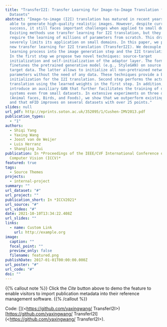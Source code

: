 ```yaml
---
title: "TransferI2I: Transfer Learning for Image-to-Image Translation from Small
  Datasets"
abstract: "Image-to-image (I2I) translation has matured in recent years and is
  able to generate high-quality realistic images. However, despite current
  success, it still faces important challenges when applied to small domains.
  Existing methods use transfer learning for I2I translation, but they still
  require the learning of millions of parameters from scratch. This drawback
  severely limits its application on small domains. In this paper, we propose a
  new transfer learning for I2I translation (TransferI2I). We decouple our
  learning process into the image generation step and the I2I translation step.
  In the first step we propose two novel techniques: source-target
  initialization and self-initialization of the adaptor layer. The former
  finetunes the pretrained generative model (e.g., StyleGAN) on source and
  target data. The latter allows to initialize all non-pretrained network
  parameters without the need of any data. These techniques provide a better
  initialization for the I2I translation. Second step performs the actual I2I
  translation using the learned weights in the first step. In addition, we
  introduce an auxiliary GAN that further facilitates the training of deep I2I
  systems even from small datasets. In extensive experiments on three datasets,
  (Animal faces, Birds, and Foods), we show that we outperform existing methods
  and that mFID improves on several datasets with over 25 points."
slides: null
url_pdf: http://eprints.soton.ac.uk/352095/1/Cushen-IMV2013.pdf
publication_types:
  - "1"
authors:
  - Shiqi Yang
  - Yaxing Wang
  - Joost van de Weijer
  - Luis Herranz
  - Shangling Jui
publication: In *Proceedings of the IEEE/CVF International Conference on
  Computer Vision (ICCV)*
featured: true
tags:
  - Source Themes
projects:
  - internal-project
summary: ""
url_dataset: "#"
url_project: ""
publication_short: In *ICCV2021*
url_source: "#"
url_video: "#"
date: 2021-10-10T13:34:22.408Z
url_slides: ""
links:
  - name: Custom Link
    url: http://example.org
image:
  caption: ""
  focal_point: ""
  preview_only: false
  filename: featured.png
publishDate: 2017-01-01T00:00:00.000Z
url_poster: "#"
url_code: "#"
doi: ""
---
```

{{% callout note %}}
Click the *Cite* button above to demo the feature to enable visitors to import publication metadata into their reference management software.
{{% /callout %}}

Code: [](<https://github.com/yaxingwang/
TransferI2I>)[https://github.com/yaxingwang/ TransferI2I](<https://github.com/yaxingwang/
TransferI2I>).